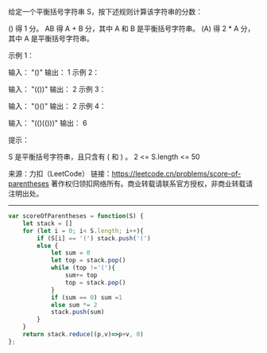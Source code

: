 
给定一个平衡括号字符串 S，按下述规则计算该字符串的分数：

() 得 1 分。
AB 得 A + B 分，其中 A 和 B 是平衡括号字符串。
(A) 得 2 * A 分，其中 A 是平衡括号字符串。
 

示例 1：

输入： "()"
输出： 1
示例 2：

输入： "(())"
输出： 2
示例 3：

输入： "()()"
输出： 2
示例 4：

输入： "(()(()))"
输出： 6
 

提示：

S 是平衡括号字符串，且只含有 ( 和 ) 。
2 <= S.length <= 50

来源：力扣（LeetCode）
链接：https://leetcode.cn/problems/score-of-parentheses
著作权归领扣网络所有。商业转载请联系官方授权，非商业转载请注明出处。

---


```javascript
var scoreOfParentheses = function(S) {
    let stack = []
    for (let i = 0; i< S.length; i++){
        if (S[i] == '(') stack.push('(')
        else {
            let sum = 0
            let top = stack.pop()
            while (top !='('){
                sum+= top
                top = stack.pop()
            }
            if (sum == 0) sum =1
            else sum *= 2
            stack.push(sum)
        }
    }
    return stack.reduce((p,v)=>p+v, 0)
};
```
